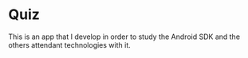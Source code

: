 # Quiz
This is an app that I develop in order to study the Android SDK and the others attendant technologies with it.
